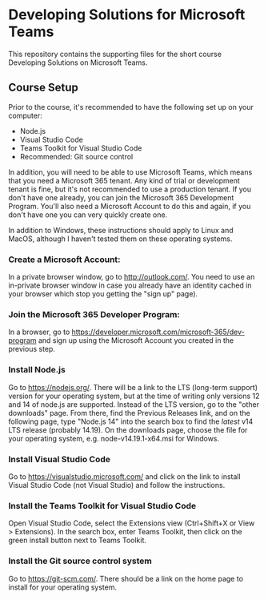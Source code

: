 # Developing Solutions for Microsoft Teams

This repository contains the supporting files for the short course Developing Solutions on Microsoft Teams.

## Course Setup

Prior to the course, it's recommended to have the following set up on your computer:

* Node.js
* Visual Studio Code
* Teams Toolkit for Visual Studio Code
* Recommended: Git source control

In addition, you will need to be able to use Microsoft Teams, which means that you need a Microsoft 365 tenant. Any kind of trial or development tenant is fine, but it's not recommended to use a production tenant. If you don't have one already, you can join the Microsoft 365 Development Program. You'll also need a Microsoft Account to do this and again, if you don't have one you can very quickly create one.

In addition to Windows, these instructions should apply to Linux and MacOS, although I haven't tested them on these operating systems.

### Create a Microsoft Account:

In a private browser window, go to http://outlook.com/. You need to use an in-private browser window in case you already have an identity cached in your browser which stop you getting the "sign up" page).

### Join the Microsoft 365 Developer Program:

In a browser, go to https://developer.microsoft.com/microsoft-365/dev-program and sign up using the Microsoft Account you created in the previous step.

### Install Node.js

Go to https://nodejs.org/. There will be a link to the LTS (long-term support) version for your operating system, but at the time of writing only versions 12 and 14 of node.js are supported. Instead of the LTS version, go to the "other downloads" page. From there, find the Previous Releases link, and on the following page, type "Node.js 14" into the search box to find the *latest* v14 LTS release (probably 14.19). On the downloads page, choose the file for your operating system, e.g. node-v14.19.1-x64.msi for Windows.

### Install Visual Studio Code

Go to https://visualstudio.microsoft.com/ and click on the link to install Visual Studio Code (not Visual Studio) and follow the instructions.

### Install the Teams Toolkit for Visual Studio Code

Open Visual Studio Code, select the Extensions view (Ctrl+Shift+X or View > Extensions). In the search box, enter Teams Toolkit, then click on the green install button next to Teams Toolkit.

### Install the Git source control system

Go to https://git-scm.com/. There should be a link on the home page to install for your operating system.
